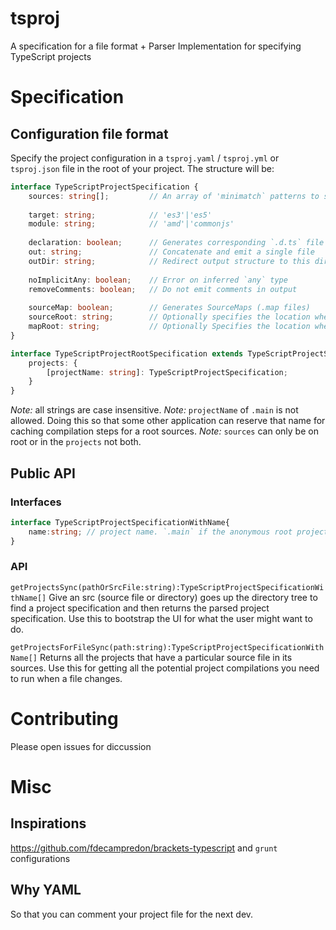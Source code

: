 # tsproj
A specification for a file format + Parser Implementation for specifying TypeScript projects

# Specification
## Configuration file format
Specify the project configuration in a `tsproj.yaml` / `tsproj.yml` or `tsproj.json` file in the root of your project. The structure will be: 

```ts
interface TypeScriptProjectSpecification {
	sources: string[];         // An array of 'minimatch` patterns to specify source files  
	
	target: string;            // 'es3'|'es5'
	module: string;            // 'amd'|'commonjs'
	
	declaration: boolean;      // Generates corresponding `.d.ts` file
	out: string;               // Concatenate and emit a single file
	outDir: string;            // Redirect output structure to this directory
	
	noImplicitAny: boolean;    // Error on inferred `any` type
	removeComments: boolean;   // Do not emit comments in output
		
	sourceMap: boolean;        // Generates SourceMaps (.map files)
	sourceRoot: string;        // Optionally specifies the location where debugger should locate TypeScript source files after deployment
	mapRoot: string;           // Optionally Specifies the location where debugger should locate map files after deployment
}

interface TypeScriptProjectRootSpecification extends TypeScriptProjectSpecification {
	projects: {
		[projectName: string]: TypeScriptProjectSpecification;
	}
}
```
*Note:* all strings are case insensitive.
*Note:* `projectName` of `.main` is not allowed. Doing this so that some other application can reserve that name for caching compilation steps for a root sources. 
*Note:* `sources` can only be on root or in the `projects` not both.

## Public API
### Interfaces
```ts
interface TypeScriptProjectSpecificationWithName{
    name:string; // project name. `.main` if the anonymous root project
}
```
### API
`getProjectsSync(pathOrSrcFile:string):TypeScriptProjectSpecificationWithName[]`
Give an src (source file or directory) goes up the directory tree to find a project specification and then returns the parsed project specification. Use this to bootstrap the UI for what the user might want to do.

`getProjectsForFileSync(path:string):TypeScriptProjectSpecificationWithName[]`
Returns all the projects that have a particular source file in its sources. Use this for getting all the potential project compilations you need to run when a file changes. 

# Contributing
Please open issues for diccussion

# Misc
## Inspirations 
https://github.com/fdecampredon/brackets-typescript and `grunt` configurations
## Why YAML
So that you can comment your project file for the next dev. 
